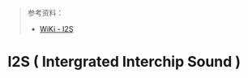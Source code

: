 > 参考资料：
>
> - [WiKi - I2S](https://zh.wikipedia.org/wiki/I%C2%B2S)

# I2S ( Intergrated Interchip Sound )

